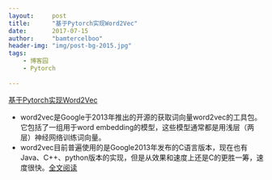```yaml
---
layout:     post
title:      "基于Pytorch实现Word2Vec"
date:       2017-07-15
author:     "bamtercelboo"
header-img: "img/post-bg-2015.jpg"
tags:
    - 博客园 
    - Pytorch
 
---
```


> <div>
  <a href="http://www.cnblogs.com/bamtercelboo/p/7181899.html">基于Pytorch实现Word2Vec</a></div>


-  word2vec是Google于2013年推出的开源的获取词向量word2vec的工具包。它包括了一组用于word embedding的模型，这些模型通常都是用浅层（两层）神经网络训练词向量。
-  word2vec目前普遍使用的是Google2013年发布的C语言版本，现在也有Java、C++、python版本的实现，但是从效果和速度上还是C的更胜一筹，速度很快。<a href="http://www.cnblogs.com/bamtercelboo/p/7181899.html">全文阅读</a>


